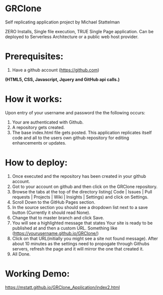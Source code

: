 # GRClone
Self replicating application project by Michael Stattelman

ZERO Installs, Single file execution, TRUE Single Page application. Can be deployed to Serverless Architecture or a public web host provider. 

# Prerequisites: 
1) Have a github account (https://github.com) 

**(HTML5, CSS, Javascript, Jquery and GitHub api calls.)**

# How it works: 
Upon entry of your username and password the the following occurs: 
1)  Your are authenticated with Github. 
2) A repository gets created. 
3) The base index.html file gets posted. This application replicates itself code and all to the users own github repository for editing enhancements or updates.

# How to deploy:
1) Once executed and the repository has been created in your github account.
2) Got to your account on github and then click on the GRClone repository.
3) Browse the tabs at the top of the directory listing( Code | Issues | Pull requests | Projects | Wiki | Insights | Settings) and click on Settings.
4) Scroll Down to the GitHub Pages section.
5) In the source section you should see a dropdown list next to a save button (Currently it should read None).
6) Change that to master branch and click Save.
7) You will see a highlighted message that states Your site is ready to be published at and then a custom URL.
    Something like (https://yourusername.github.io/GRClone/)
8) Click on that URL(initially you might see a site not found message). After about 10 minutes as the settings need to propogate through Githubs servers, refresh the page and it will mirror the one that created it.
9) All Done.



# Working Demo:
https://mstatt.github.io/GRClone_Application/index2.html



